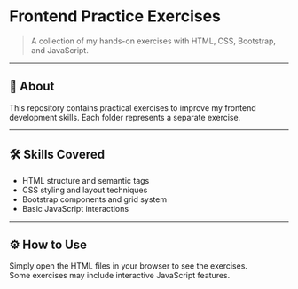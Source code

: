 # Frontend Practice Exercises

> A collection of my hands-on exercises with HTML, CSS, Bootstrap, and JavaScript.

---

## 📌 About

This repository contains practical exercises to improve my frontend development skills. Each folder represents a separate exercise.

---

## 🛠 Skills Covered

- HTML structure and semantic tags  
- CSS styling and layout techniques  
- Bootstrap components and grid system  
- Basic JavaScript interactions  

---

## ⚙️ How to Use

Simply open the HTML files in your browser to see the exercises.  
Some exercises may include interactive JavaScript features.


